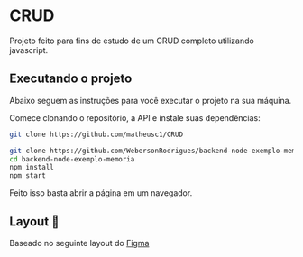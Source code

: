 # CRUD

Projeto feito para fins de estudo de um CRUD completo utilizando javascript.

## Executando o projeto

Abaixo seguem as instruções para você executar o projeto na sua máquina.

Comece clonando o repositório, a API e instale suas dependências:

```sh
git clone https://github.com/matheusc1/CRUD

git clone https://github.com/WebersonRodrigues/backend-node-exemplo-memoria
cd backend-node-exemplo-memoria
npm install
npm start
```

Feito isso basta abrir a página em um navegador.

## Layout 🎨

Baseado no seguinte layout do [Figma](https://www.figma.com/file/D2QryAE3EK5KClO79HHHDt/CRUD-clientes?type=design&node-id=0-1&mode=design&t=cMF9VYoRlUXO0O1r-0)
